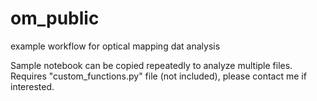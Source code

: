 # om_public
example workflow for optical mapping dat analysis

Sample notebook can be copied repeatedly to analyze multiple files. Requires "custom_functions.py" file (not included), please contact me if interested.

